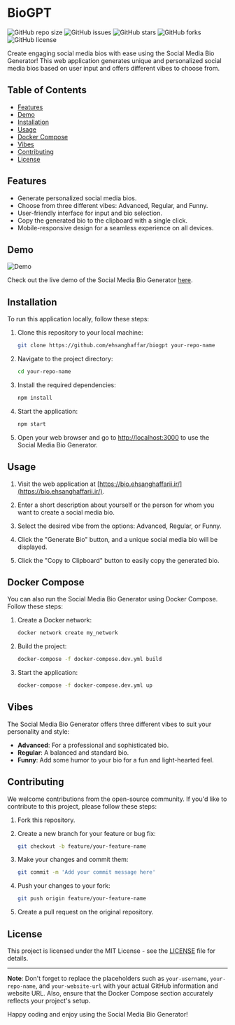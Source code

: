 # BioGPT

![GitHub repo size](https://img.shields.io/github/repo-size/your-username/your-repo-name)
![GitHub issues](https://img.shields.io/github/issues/your-username/your-repo-name)
![GitHub stars](https://img.shields.io/github/stars/your-username/your-repo-name)
![GitHub forks](https://img.shields.io/github/forks/your-username/your-repo-name)
![GitHub license](https://img.shields.io/github/license/your-username/your-repo-name)

Create engaging social media bios with ease using the Social Media Bio Generator! This web application generates unique and personalized social media bios based on user input and offers different vibes to choose from.

## Table of Contents

- [Features](#features)
- [Demo](#demo)
- [Installation](#installation)
- [Usage](#usage)
- [Docker Compose](#docker-compose)
- [Vibes](#vibes)
- [Contributing](#contributing)
- [License](#license)

## Features

- Generate personalized social media bios.
- Choose from three different vibes: Advanced, Regular, and Funny.
- User-friendly interface for input and bio selection.
- Copy the generated bio to the clipboard with a single click.
- Mobile-responsive design for a seamless experience on all devices.

## Demo

![Demo](demo.gif)

Check out the live demo of the Social Media Bio Generator [here](https://bio.ehsanghaffarii.ir/).

## Installation

To run this application locally, follow these steps:

1. Clone this repository to your local machine:

   ```bash
   git clone https://github.com/ehsanghaffar/biogpt your-repo-name
   ```

2. Navigate to the project directory:

   ```bash
   cd your-repo-name
   ```

3. Install the required dependencies:

   ```bash
   npm install
   ```

4. Start the application:

   ```bash
   npm start
   ```

5. Open your web browser and go to [http://localhost:3000](http://localhost:3000) to use the Social Media Bio Generator.

## Usage

1. Visit the web application at [https://bio.ehsanghaffarii.ir/](https://bio.ehsanghaffarii.ir/).

2. Enter a short description about yourself or the person for whom you want to create a social media bio.

3. Select the desired vibe from the options: Advanced, Regular, or Funny.

4. Click the "Generate Bio" button, and a unique social media bio will be displayed.

5. Click the "Copy to Clipboard" button to easily copy the generated bio.

## Docker Compose

You can also run the Social Media Bio Generator using Docker Compose. Follow these steps:

1. Create a Docker network:

   ```bash
   docker network create my_network
   ```

2. Build the project:

   ```bash
   docker-compose -f docker-compose.dev.yml build
   ```

3. Start the application:

   ```bash
   docker-compose -f docker-compose.dev.yml up
   ```

## Vibes

The Social Media Bio Generator offers three different vibes to suit your personality and style:

- **Advanced**: For a professional and sophisticated bio.
- **Regular**: A balanced and standard bio.
- **Funny**: Add some humor to your bio for a fun and light-hearted feel.

## Contributing

We welcome contributions from the open-source community. If you'd like to contribute to this project, please follow these steps:

1. Fork this repository.

2. Create a new branch for your feature or bug fix:

   ```bash
   git checkout -b feature/your-feature-name
   ```

3. Make your changes and commit them:

   ```bash
   git commit -m 'Add your commit message here'
   ```

4. Push your changes to your fork:

   ```bash
   git push origin feature/your-feature-name
   ```

5. Create a pull request on the original repository.

## License

This project is licensed under the MIT License - see the [LICENSE](LICENSE) file for details.

---

**Note**: Don't forget to replace the placeholders such as `your-username`, `your-repo-name`, and `your-website-url` with your actual GitHub information and website URL. Also, ensure that the Docker Compose section accurately reflects your project's setup.

Happy coding and enjoy using the Social Media Bio Generator!